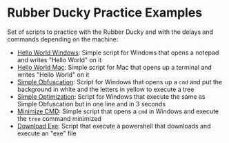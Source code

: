 # Rubber Ducky Practice Examples

Set of scripts to practice with the Rubber Ducky and with the delays and commands depending on the machine:
- [Hello World Windows](HelloWorldWindows.txt): Simple script for Windows that opens a notepad and writes "Hello World" on it
- [Hello World Mac](HelloWorldMac.txt): Simple script for Mac that opens up a terminal and writes "Hello World" on it
- [Simple Obfuscation](SimpleObfuscation.txt): Script for Windows that opens up a `cmd` and put the background in white and the letters in yellow to execute a tree
- [Simple Optimization](SimpleOptimization.txt): Script for Windows that execute the same as Simple Obfuscation but in one line and in 3 seconds
- [Minimize CMD](MinimizeCMD.txt): Simple script that opens a `cmd` in Windows and execute the `tree` command minimized
- [Download Exe](DownloadExe.txt): Script that execute a powershell that downloads and execute an "exe" file

